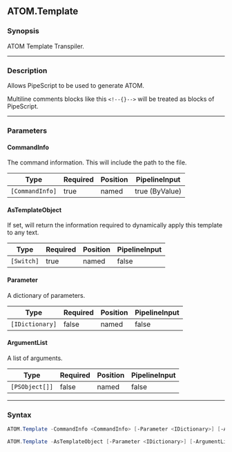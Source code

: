 ATOM.Template
-------------




### Synopsis
ATOM Template Transpiler.



---


### Description

Allows PipeScript to be used to generate ATOM.

Multiline comments blocks like this ```<!--{}-->``` will be treated as blocks of PipeScript.



---


### Parameters
#### **CommandInfo**

The command information.  This will include the path to the file.






|Type           |Required|Position|PipelineInput |
|---------------|--------|--------|--------------|
|`[CommandInfo]`|true    |named   |true (ByValue)|



#### **AsTemplateObject**

If set, will return the information required to dynamically apply this template to any text.






|Type      |Required|Position|PipelineInput|
|----------|--------|--------|-------------|
|`[Switch]`|true    |named   |false        |



#### **Parameter**

A dictionary of parameters.






|Type           |Required|Position|PipelineInput|
|---------------|--------|--------|-------------|
|`[IDictionary]`|false   |named   |false        |



#### **ArgumentList**

A list of arguments.






|Type          |Required|Position|PipelineInput|
|--------------|--------|--------|-------------|
|`[PSObject[]]`|false   |named   |false        |





---


### Syntax
```PowerShell
ATOM.Template -CommandInfo <CommandInfo> [-Parameter <IDictionary>] [-ArgumentList <PSObject[]>] [<CommonParameters>]
```
```PowerShell
ATOM.Template -AsTemplateObject [-Parameter <IDictionary>] [-ArgumentList <PSObject[]>] [<CommonParameters>]
```
